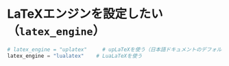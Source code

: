 # LaTeXエンジンを設定したい（``latex_engine``）

```python
# latex_engine = "uplatex"     # upLaTeXを使う（日本語ドキュメントのデフォルト値）
latex_engine = "lualatex"    # LuaLaTeXを使う
```
